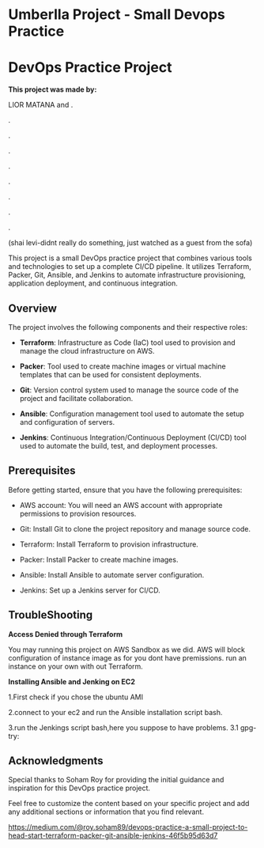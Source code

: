 # Umberlla Project - Small Devops Practice
# DevOps Practice Project
**This project was made by:**


LIOR MATANA and .

.

.

.

.

.

.

.

.

(shai levi-didnt really do something, just watched as a guest from the sofa) 

This project is a small DevOps practice project that combines various tools and technologies to set up a complete CI/CD pipeline. It utilizes Terraform, Packer, Git, Ansible, and Jenkins to automate infrastructure provisioning, application deployment, and continuous integration.

## Overview

The project involves the following components and their respective roles:

- **Terraform**: Infrastructure as Code (IaC) tool used to provision and manage the cloud infrastructure on AWS.

- **Packer**: Tool used to create machine images or virtual machine templates that can be used for consistent deployments.

- **Git**: Version control system used to manage the source code of the project and facilitate collaboration.

- **Ansible**: Configuration management tool used to automate the setup and configuration of servers.

- **Jenkins**: Continuous Integration/Continuous Deployment (CI/CD) tool used to automate the build, test, and deployment processes.

## Prerequisites

Before getting started, ensure that you have the following prerequisites:

- AWS account: You will need an AWS account with appropriate permissions to provision resources.

- Git: Install Git to clone the project repository and manage source code.

- Terraform: Install Terraform to provision infrastructure.

- Packer: Install Packer to create machine images.

- Ansible: Install Ansible to automate server configuration.

- Jenkins: Set up a Jenkins server for CI/CD.


## TroubleShooting
**Access Denied through Terraform**

You may running this project on AWS Sandbox as we did. AWS will block configuration of instance image as for you dont have premissions.
run an instance on your own with out Terraform.

**Installing Ansible and Jenking on EC2**

1.First check if you chose the ubuntu AMI 

2.connect to your ec2 and run the Ansible installation script bash.

3.run the Jenkings script bash,here you suppose to have problems. 
 3.1 gpg- try:
 

## Acknowledgments
Special thanks to Soham Roy for providing the initial
guidance and inspiration for this DevOps practice project.


Feel free to customize the content based on your specific project and add any additional sections or information that you find relevant.


https://medium.com/@roy.soham89/devops-practice-a-small-project-to-head-start-terraform-packer-git-ansible-jenkins-46f5b95d63d7
